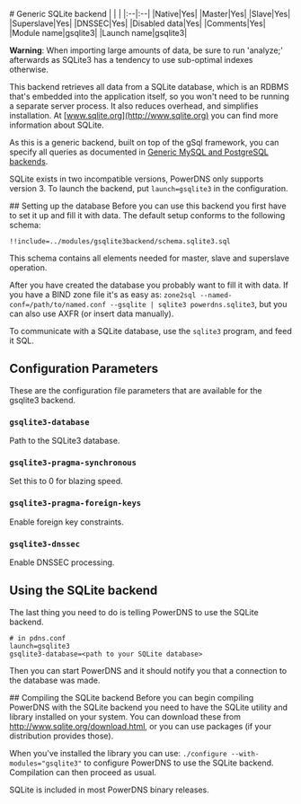 # Generic SQLite backend
|&nbsp;|&nbsp;|
|:--|:--|
|Native|Yes|
|Master|Yes|
|Slave|Yes|
|Superslave|Yes|
|DNSSEC|Yes|
|Disabled data|Yes|
|Comments|Yes|
|Module name|gsqlite3|
|Launch name|gsqlite3|

**Warning**: When importing large amounts of data, be sure to run 'analyze;'
afterwards as SQLite3 has a tendency to use sub-optimal indexes otherwise.

This backend retrieves all data from a SQLite database, which is an RDBMS that's
embedded into the application itself, so you won't need to be running a separate
server process. It also reduces overhead, and simplifies installation. At
[www.sqlite.org](http://www.sqlite.org) you can find more information about SQLite.

As this is a generic backend, built on top of the gSql framework, you can
specify all queries as documented in
[Generic MySQL and PostgreSQL backends](backend-generic-mypgsql.md#queries-and-settings).

SQLite exists in two incompatible versions, PowerDNS only supports version 3. To
launch the backend, put `launch=gsqlite3` in the configuration.

## Setting up the database
Before you can use this backend you first have to set it up and fill it with
data. The default setup conforms to the following schema:

```
!!include=../modules/gsqlite3backend/schema.sqlite3.sql
```

This schema contains all elements needed for master, slave and superslave operation.

After you have created the database you probably want to fill it with data. If
you have a BIND zone file it's as easy as:
`zone2sql --named-conf=/path/to/named.conf --gsqlite | sqlite3 powerdns.sqlite3`, but you can
also use AXFR (or insert data manually).

To communicate with a SQLite database, use the `sqlite3` program, and feed it SQL.

## Configuration Parameters
These are the configuration file parameters that are available for the gsqlite3 backend.

### `gsqlite3-database`
Path to the SQLite3 database.

### `gsqlite3-pragma-synchronous`
Set this to 0 for blazing speed.

### `gsqlite3-pragma-foreign-keys`
Enable foreign key constraints.

### `gsqlite3-dnssec`
Enable DNSSEC processing.

## Using the SQLite backend
The last thing you need to do is telling PowerDNS to use the SQLite backend.

```
# in pdns.conf
launch=gsqlite3
gsqlite3-database=<path to your SQLite database>
```

Then you can start PowerDNS and it should notify you that a connection to the
database was made.

## Compiling the SQLite backend
Before you can begin compiling PowerDNS with the SQLite backend you need to have
the SQLite utility and library installed on your system. You can download these
from <http://www.sqlite.org/download.html>, or you can use packages
(if your distribution provides those).

When you've installed the library you can use:
`./configure --with-modules="gsqlite3"` to configure PowerDNS to use the SQLite
backend. Compilation can then proceed as usual.

SQLite is included in most PowerDNS binary releases.

